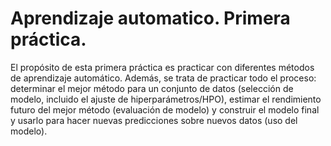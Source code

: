 # Aprendizaje automatico. Primera práctica.

El propósito de esta primera práctica es practicar con diferentes métodos de aprendizaje automático. Además, se trata de practicar todo el proceso: determinar el mejor método para un conjunto de datos (selección de modelo, incluido el ajuste de hiperparámetros/HPO), estimar el rendimiento futuro del mejor método (evaluación de modelo) y construir el modelo final y usarlo para hacer nuevas predicciones sobre nuevos datos (uso del modelo).
